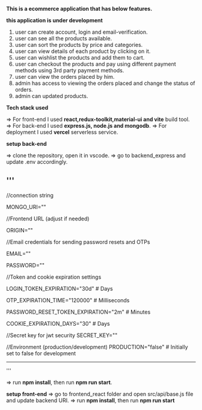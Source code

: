 
**This is a ecommerce application that has below features.**

__this application is under development__

1. user can create account, login and email-verification.
2. user can see all the products available.
3. user can sort the products by price and categories.
4. user can view details of each product by clicking on it.
5. user can wishlist the products and add them to cart.
6. user can checkout the products and pay using different payment methods using 3rd party payment methods.
7. user can view the orders placed by him.
8. admin has access to viewing the orders placed and change the status of orders.
9. admin can updated products.


**Tech stack used**

=> For front-end I used **react,redux-toolkit,material-ui and vite** build tool.
=> For back-end I used **express.js, node.js and mongodb**.
=> For deployment I used **vercel** serverless service.

**setup back-end**

=> clone the repository, open it in vscode.
=> go to backend_express and update .env accordingly.

'''
----------------------------------------------------------------------------------------------------------------
//connection string

MONGO_URI=""


//Frontend URL (adjust if needed)

ORIGIN=""

//Email credentials for sending password resets and OTPs

EMAIL=""

PASSWORD=""

//Token and cookie expiration settings

LOGIN_TOKEN_EXPIRATION="30d"  # Days

OTP_EXPIRATION_TIME="120000"  # Milliseconds

PASSWORD_RESET_TOKEN_EXPIRATION="2m"  # Minutes

COOKIE_EXPIRATION_DAYS="30"    # Days

//Secret key for jwt security
SECRET_KEY=""

//Environment (production/development)
PRODUCTION="false" # Initially set to false for development

-----------------------------------------------------------------
'''

=> run **npm install**, then run **npm run start**.


**setup front-end**
=> go to frontend_react folder and open src/api/base.js file and update backend URI.
=> run **npm install**, then run **npm run start**

